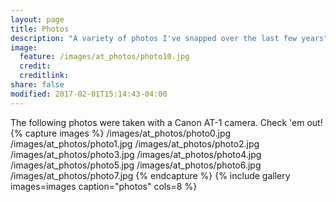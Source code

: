 ```yaml
---
layout: page
title: Photos
description: "A variety of photos I've snapped over the last few years"
image:
  feature: /images/at_photos/photo10.jpg
  credit: 
  creditlink: 
share: false
modified: 2017-02-01T15:14:43-04:00
---
```

The following photos were taken with a Canon AT-1 camera. Check 'em out!
{% capture images %}
  /images/at_photos/photo0.jpg
  /images/at_photos/photo1.jpg
  /images/at_photos/photo2.jpg
  /images/at_photos/photo3.jpg
  /images/at_photos/photo4.jpg
  /images/at_photos/photo5.jpg
  /images/at_photos/photo6.jpg
  /images/at_photos/photo7.jpg
{% endcapture %}
{% include gallery images=images caption="photos" cols=8 %}
